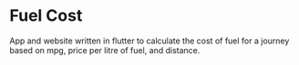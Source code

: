 # Fuel Cost

App and website written in flutter to calculate the cost of fuel for a journey based on mpg, price per litre of fuel, and distance.